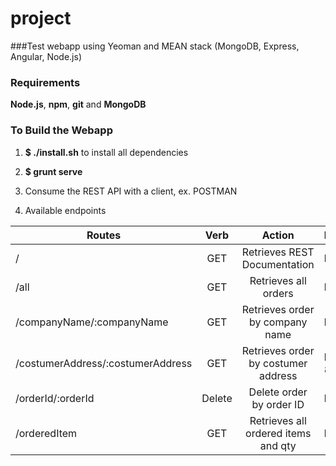 # project
###Test webapp using Yeoman and MEAN stack (MongoDB, Express, Angular, Node.js)

### Requirements
**Node.js**,
**npm**,
**git** and
**MongoDB**

### To Build the Webapp

1. **$ ./install.sh** to install all dependencies

2. **$ grunt serve**

3. Consume the REST API with a client, ex. POSTMAN

4. Available endpoints


| Routes      						| Verb   | Action 							  | Example                                                  |
| ----------------------------------|:------:| :---------------------------------:|:--------------------------------------------------------|
| /     							| GET    | Retrieves REST Documentation 	  |http://localhost:9000/api/v1/                             |		
| /all      						| GET    | Retrieves all orders 			  |http://localhost:9000/api/v1/all 						 |
| /companyName/:companyName 		| GET    | Retrieves order by company name    |http://localhost:9000/api/v1/companyName/SuperTrader 	 |
| /costumerAddress/:costumerAddress | GET 	 | Retrieves order by costumer address|http://localhost:9000/api/v1/costumerAddress/Steindamm 80 |
| /orderId/:orderId      			| Delete | Delete order by order ID 		  |http://localhost:9000/api/v1/orderId002                   |
| /orderedItem 						| GET    | Retrieves all ordered items and qty|http://localhost:9000/api/v1/orderedItem                  |
